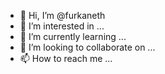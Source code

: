 - 👋 Hi, I’m @furkaneth
- 👀 I’m interested in ...
- 🌱 I’m currently learning ...
- 💞️ I’m looking to collaborate on ...
- 📫 How to reach me ...

<!---
furkaneth/furkaneth is a ✨ special ✨ repository because its `README.md` (this file) appears on your GitHub profile.
You can click the Preview link to take a look at your changes.
--->
